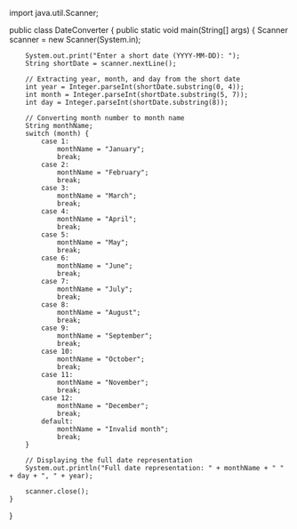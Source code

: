 import java.util.Scanner;

public class DateConverter {
    public static void main(String[] args) {
        Scanner scanner = new Scanner(System.in);

        System.out.print("Enter a short date (YYYY-MM-DD): ");
        String shortDate = scanner.nextLine();

        // Extracting year, month, and day from the short date
        int year = Integer.parseInt(shortDate.substring(0, 4));
        int month = Integer.parseInt(shortDate.substring(5, 7));
        int day = Integer.parseInt(shortDate.substring(8));

        // Converting month number to month name
        String monthName;
        switch (month) {
            case 1:
                monthName = "January";
                break;
            case 2:
                monthName = "February";
                break;
            case 3:
                monthName = "March";
                break;
            case 4:
                monthName = "April";
                break;
            case 5:
                monthName = "May";
                break;
            case 6:
                monthName = "June";
                break;
            case 7:
                monthName = "July";
                break;
            case 8:
                monthName = "August";
                break;
            case 9:
                monthName = "September";
                break;
            case 10:
                monthName = "October";
                break;
            case 11:
                monthName = "November";
                break;
            case 12:
                monthName = "December";
                break;
            default:
                monthName = "Invalid month";
                break;
        }

        // Displaying the full date representation
        System.out.println("Full date representation: " + monthName + " " + day + ", " + year);

        scanner.close();
    }
}
